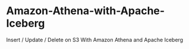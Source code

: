 # Amazon-Athena-with-Apache-Iceberg
Insert / Update / Delete on S3 With Amazon Athena and Apache Iceberg
